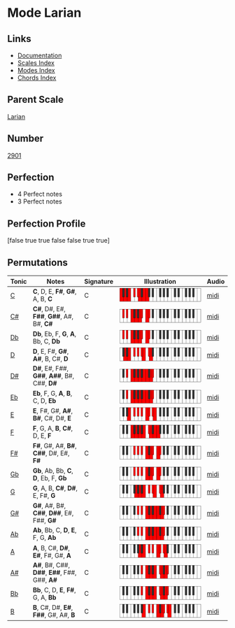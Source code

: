 # Mode Larian

## Links

- [Documentation](index.md)
- [Scales Index](Scales.md)
- [Modes Index](Modes.md)
- [Chords Index](Chords.md)

## Parent Scale

[Larian](ScaleLarian.md)

## Number

[2901](https://ianring.com/musictheory/scales/2901)

## Perfection

- 4 Perfect notes
- 3 Perfect notes

## Perfection Profile

[false true true false false true true]

## Permutations

| Tonic | Notes | Signature | Illustration | Audio |
|-------|-------|-----------|--------------|-------|
| [C](ModeCNaturalLarian.md) | **C**, D, E, **F#**, **G#**, A, B, **C** | C | ![CNaturalLarian](ModeCNaturalLarian.png) | [midi](https://github.com/edipermadi/music/blob/main/docs/ModeCNaturalLarian.mid?raw=true) |
| [C#](ModeCSharpLarian.md) | **C#**, D#, E#, **F##**, **G##**, A#, B#, **C#** | C | ![CSharpLarian](ModeCSharpLarian.png) | [midi](https://github.com/edipermadi/music/blob/main/docs/ModeCSharpLarian.mid?raw=true) |
| [Db](ModeDFlatLarian.md) | **Db**, Eb, F, **G**, **A**, Bb, C, **Db** | C | ![DFlatLarian](ModeDFlatLarian.png) | [midi](https://github.com/edipermadi/music/blob/main/docs/ModeDFlatLarian.mid?raw=true) |
| [D](ModeDNaturalLarian.md) | **D**, E, F#, **G#**, **A#**, B, C#, **D** | C | ![DNaturalLarian](ModeDNaturalLarian.png) | [midi](https://github.com/edipermadi/music/blob/main/docs/ModeDNaturalLarian.mid?raw=true) |
| [D#](ModeDSharpLarian.md) | **D#**, E#, F##, **G##**, **A##**, B#, C##, **D#** | C | ![DSharpLarian](ModeDSharpLarian.png) | [midi](https://github.com/edipermadi/music/blob/main/docs/ModeDSharpLarian.mid?raw=true) |
| [Eb](ModeEFlatLarian.md) | **Eb**, F, G, **A**, **B**, C, D, **Eb** | C | ![EFlatLarian](ModeEFlatLarian.png) | [midi](https://github.com/edipermadi/music/blob/main/docs/ModeEFlatLarian.mid?raw=true) |
| [E](ModeENaturalLarian.md) | **E**, F#, G#, **A#**, **B#**, C#, D#, **E** | C | ![ENaturalLarian](ModeENaturalLarian.png) | [midi](https://github.com/edipermadi/music/blob/main/docs/ModeENaturalLarian.mid?raw=true) |
| [F](ModeFNaturalLarian.md) | **F**, G, A, **B**, **C#**, D, E, **F** | C | ![FNaturalLarian](ModeFNaturalLarian.png) | [midi](https://github.com/edipermadi/music/blob/main/docs/ModeFNaturalLarian.mid?raw=true) |
| [F#](ModeFSharpLarian.md) | **F#**, G#, A#, **B#**, **C##**, D#, E#, **F#** | C | ![FSharpLarian](ModeFSharpLarian.png) | [midi](https://github.com/edipermadi/music/blob/main/docs/ModeFSharpLarian.mid?raw=true) |
| [Gb](ModeGFlatLarian.md) | **Gb**, Ab, Bb, **C**, **D**, Eb, F, **Gb** | C | ![GFlatLarian](ModeGFlatLarian.png) | [midi](https://github.com/edipermadi/music/blob/main/docs/ModeGFlatLarian.mid?raw=true) |
| [G](ModeGNaturalLarian.md) | **G**, A, B, **C#**, **D#**, E, F#, **G** | C | ![GNaturalLarian](ModeGNaturalLarian.png) | [midi](https://github.com/edipermadi/music/blob/main/docs/ModeGNaturalLarian.mid?raw=true) |
| [G#](ModeGSharpLarian.md) | **G#**, A#, B#, **C##**, **D##**, E#, F##, **G#** | C | ![GSharpLarian](ModeGSharpLarian.png) | [midi](https://github.com/edipermadi/music/blob/main/docs/ModeGSharpLarian.mid?raw=true) |
| [Ab](ModeAFlatLarian.md) | **Ab**, Bb, C, **D**, **E**, F, G, **Ab** | C | ![AFlatLarian](ModeAFlatLarian.png) | [midi](https://github.com/edipermadi/music/blob/main/docs/ModeAFlatLarian.mid?raw=true) |
| [A](ModeANaturalLarian.md) | **A**, B, C#, **D#**, **E#**, F#, G#, **A** | C | ![ANaturalLarian](ModeANaturalLarian.png) | [midi](https://github.com/edipermadi/music/blob/main/docs/ModeANaturalLarian.mid?raw=true) |
| [A#](ModeASharpLarian.md) | **A#**, B#, C##, **D##**, **E##**, F##, G##, **A#** | C | ![ASharpLarian](ModeASharpLarian.png) | [midi](https://github.com/edipermadi/music/blob/main/docs/ModeASharpLarian.mid?raw=true) |
| [Bb](ModeBFlatLarian.md) | **Bb**, C, D, **E**, **F#**, G, A, **Bb** | C | ![BFlatLarian](ModeBFlatLarian.png) | [midi](https://github.com/edipermadi/music/blob/main/docs/ModeBFlatLarian.mid?raw=true) |
| [B](ModeBNaturalLarian.md) | **B**, C#, D#, **E#**, **F##**, G#, A#, **B** | C | ![BNaturalLarian](ModeBNaturalLarian.png) | [midi](https://github.com/edipermadi/music/blob/main/docs/ModeBNaturalLarian.mid?raw=true) |

